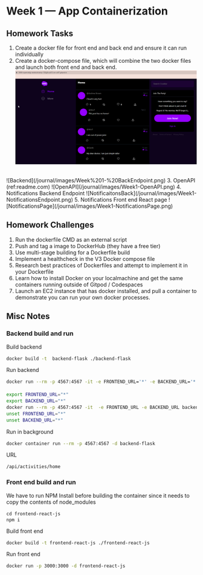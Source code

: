 # Week 1 — App Containerization

## Homework Tasks
1. Create a docker file for front end and back end and ensure it can run individually 
2. Create a docker-compose file, which will combine the two docker files and launch both front end and back end. 
![Frontend](/journal/images/Week%201-%20FrontEndpoint.png)
</br>
![Backend](/journal/images/Week%201-%20BackEndpoint.png)
3. OpenAPI (ref:readme.com)
![OpenAPI](/journal/images/Week1-OpenAPI.png)
4. Notifications Backend Endpoint
![NotificaitonsBack](/journal/images/Week1-NotificationsEndpoint.png)
5. Notifications Front end React page
![NotificationsPage](/journal/images/Week1-NotificationsPage.png)

## Homework Challenges
1. Run the dockerfile CMD as an external script
2. Push and tag a image to DockerHub (they have a free tier)
3. Use multi-stage building for a Dockerfile build
4. Implement a healthcheck in the V3 Docker compose file
5. Research best practices of Dockerfiles and attempt to implement it in your Dockerfile
6. Learn how to install Docker on your localmachine and get the same containers running outside of Gitpod / Codespaces
7. Launch an EC2 instance that has docker installed, and pull a container to demonstrate you can run your own docker processes. 

## Misc Notes

### Backend build and run

Build backend
```sh
docker build -t  backend-flask ./backend-flask
```

Run backend
```sh
docker run --rm -p 4567:4567 -it -e FRONTEND_URL='*' -e BACKEND_URL='*' backend-flask

export FRONTEND_URL="*"
export BACKEND_URL="*"
docker run --rm -p 4567:4567 -it  -e FRONTEND_URL -e BACKEND_URL backend-flask
unset FRONTEND_URL="*"
unset BACKEND_URL="*"
```

Run in background
```sh
docker container run --rm -p 4567:4567 -d backend-flask
```

URL
```sh
/api/activities/home
```

### Front end build and run

We have to run NPM Install before building the container since it needs to copy the contents of node_modules

```
cd frontend-react-js
npm i
```

Build front end
```sh
docker build -t frontend-react-js ./frontend-react-js
```

Run front end
```sh
docker run -p 3000:3000 -d frontend-react-js
```

